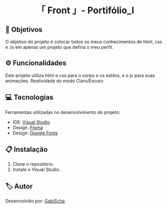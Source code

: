 <h1 align="center">「 Front 」- Portifólio_Ⅰ</h1>




<h2 id=objective>📌 Objetivos</h2>

O objetivo do projeto é colocar todos os meus conhecimentos de html, css e Js em apenas um projeto que defina o meu perfil.

<h2 id=features>⚙️ Funcionalidades </h2>

Este projeto utiliza html e css para o corpo e os estilos, e o js para suas animações.
Reatividade do modo Claro/Escuro

<h2 id=technology>💻 Tecnologias</h2>

Ferramentas utilizadas no desenvolvimento do projeto:

- IDE: <a href="https://visualstudio.microsoft.com/downloads/">Visual Studio</a>
- Design: <a href="https://www.figma.com/design/r1rhlxTBhsdYBCtNJeqRmH/Portif%C3%B3lio?node-id=0-1&t=n0EchMG1PLRVoXH8-1">Figma</a>
- Design: <a href="https://fonts.google.com/">Google Fonts</a>


<h2 id=installation>📋 Instalação</h2>

1. Clone o repositório.
3. Instale o  Visual Studio.


<h2 id=author>🏷️ Autor</h2>

Desenvolvido por: <a href="https://www.linkedin.com/in/gabrielaschaper/" target="_blank">GabiScha</a>



